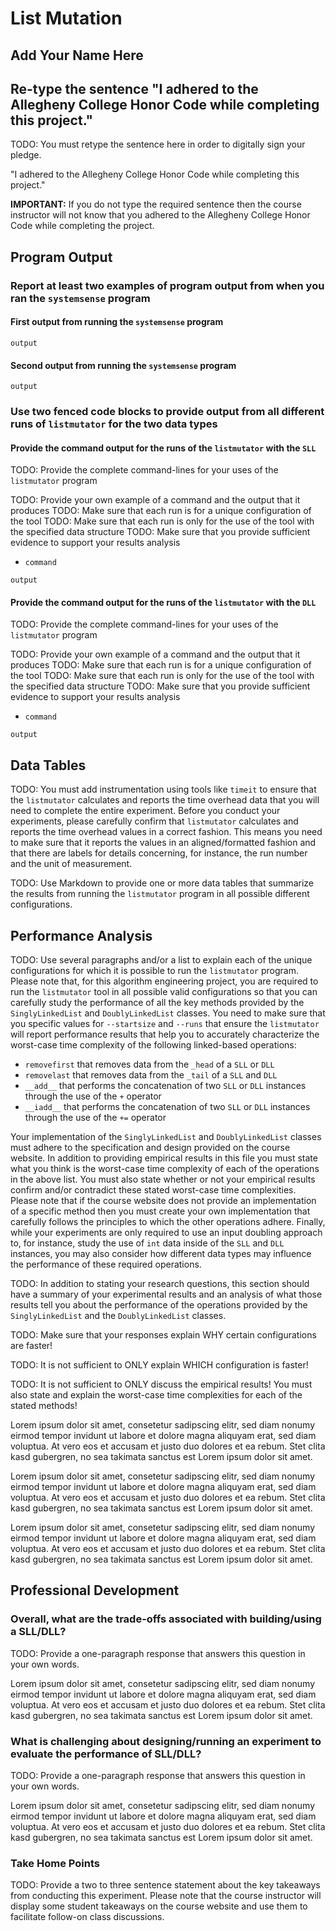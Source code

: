 # List Mutation

## Add Your Name Here

## Re-type the sentence "I adhered to the Allegheny College Honor Code while completing this project."

TODO: You must retype the sentence here in order to digitally sign your pledge.

"I adhered to the Allegheny College Honor Code while completing this project."

**IMPORTANT:** If you do not type the required sentence then the course
instructor will not know that you adhered to the Allegheny College Honor Code
while completing the project.

## Program Output

### Report at least two examples of program output from when you ran the `systemsense` program

#### First output from running the `systemsense` program

```text
output
```

#### Second output from running the `systemsense` program

```text
output
```

### Use two fenced code blocks to provide output from all different runs of `listmutator` for the two data types

#### Provide the command output for the runs of the `listmutator` with the `SLL`

TODO: Provide the complete command-lines for your uses of the `listmutator` program

TODO: Provide your own example of a command and the output that it produces
TODO: Make sure that each run is for a unique configuration of the tool
TODO: Make sure that each run is only for the use of the tool with the specified data structure
TODO: Make sure that you provide sufficient evidence to support your results analysis

- `command`

```text
output
```

#### Provide the command output for the runs of the `listmutator` with the `DLL`

TODO: Provide the complete command-lines for your uses of the `listmutator` program

TODO: Provide your own example of a command and the output that it produces
TODO: Make sure that each run is for a unique configuration of the tool
TODO: Make sure that each run is only for the use of the tool with the specified data structure
TODO: Make sure that you provide sufficient evidence to support your results analysis

- `command`

```text
output
```

## Data Tables

TODO: You must add instrumentation using tools like `timeit` to ensure that the
`listmutator` calculates and reports the time overhead data that you will need
to complete the entire experiment. Before you conduct your experiments, please
carefully confirm that `listmutator` calculates and reports the time overhead
values in a correct fashion. This means you need to make sure that it reports
the values in an aligned/formatted fashion and that there are labels for
details concerning, for instance, the run number and the unit of measurement.

TODO: Use Markdown to provide one or more data tables that summarize the results
from running the `listmutator` program in all possible different configurations.

## Performance Analysis

TODO: Use several paragraphs and/or a list to explain each of the unique
configurations for which it is possible to run the `listmutator` program. Please
note that, for this algorithm engineering project, you are required to run the
`listmutator` tool in all possible valid configurations so that you can
carefully study the performance of all the key methods provided by the
`SinglyLinkedList` and `DoublyLinkedList` classes. You need to make sure that
you specific values for `--startsize` and `--runs` that ensure the `listmutator`
will report performance results that help you to accurately characterize the
worst-case time complexity of the following linked-based operations:

- `removefirst` that removes data from the `_head` of a `SLL` or `DLL`
- `removelast` that removes data from the `_tail` of a `SLL` and `DLL`
- `__add__` that performs the concatenation of two `SLL` or `DLL` instances
through the use of the `+` operator
- `__iadd__` that performs the concatenation of two `SLL` or `DLL` instances
through the use of the `+=` operator

Your implementation of the `SinglyLinkedList` and `DoublyLinkedList` classes
must adhere to the specification and design provided on the course website. In
addition to providing empirical results in this file you must state what you
think is the worst-case time complexity of each of the operations in the above
list. You must also state whether or not your empirical results confirm and/or
contradict these stated worst-case time complexities. Please note that if the
course website does not provide an implementation of a specific method then you
must create your own implementation that carefully follows the principles to
which the other operations adhere. Finally, while your experiments are only
required to use an input doubling approach to, for instance, study the use of
`int` data inside of the `SLL` and `DLL` instances, you may also consider how
different data types may influence the performance of these required
operations.

TODO: In addition to stating your research questions, this section should have a
summary of your experimental results and an analysis of what those results tell
you about the performance of the operations provided by the `SinglyLinkedList`
and the `DoublyLinkedList` classes.

TODO: Make sure that your responses explain WHY certain configurations are faster!

TODO: It is not sufficient to ONLY explain WHICH configuration is faster!

TODO: It is not sufficient to ONLY discuss the empirical results! You must also
state and explain the worst-case time complexities for each of the stated
methods!

Lorem ipsum dolor sit amet, consetetur sadipscing elitr, sed diam nonumy eirmod
tempor invidunt ut labore et dolore magna aliquyam erat, sed diam voluptua. At
vero eos et accusam et justo duo dolores et ea rebum. Stet clita kasd gubergren,
no sea takimata sanctus est Lorem ipsum dolor sit amet.

Lorem ipsum dolor sit amet, consetetur sadipscing elitr, sed diam nonumy eirmod
tempor invidunt ut labore et dolore magna aliquyam erat, sed diam voluptua. At
vero eos et accusam et justo duo dolores et ea rebum. Stet clita kasd gubergren,
no sea takimata sanctus est Lorem ipsum dolor sit amet.

Lorem ipsum dolor sit amet, consetetur sadipscing elitr, sed diam nonumy eirmod
tempor invidunt ut labore et dolore magna aliquyam erat, sed diam voluptua. At
vero eos et accusam et justo duo dolores et ea rebum. Stet clita kasd gubergren,
no sea takimata sanctus est Lorem ipsum dolor sit amet.

## Professional Development

### Overall, what are the trade-offs associated with building/using a SLL/DLL?

TODO: Provide a one-paragraph response that answers this question in your own words.

Lorem ipsum dolor sit amet, consetetur sadipscing elitr, sed diam nonumy eirmod
tempor invidunt ut labore et dolore magna aliquyam erat, sed diam voluptua. At
vero eos et accusam et justo duo dolores et ea rebum. Stet clita kasd
gubergren, no sea takimata sanctus est Lorem ipsum dolor sit amet.

### What is challenging about designing/running an experiment to evaluate the performance of SLL/DLL?

TODO: Provide a one-paragraph response that answers this question in your own words.

Lorem ipsum dolor sit amet, consetetur sadipscing elitr, sed diam nonumy eirmod
tempor invidunt ut labore et dolore magna aliquyam erat, sed diam voluptua. At
vero eos et accusam et justo duo dolores et ea rebum. Stet clita kasd
gubergren, no sea takimata sanctus est Lorem ipsum dolor sit amet.

### Take Home Points

TODO: Provide a two to three sentence statement about the key takeaways from
conducting this experiment. Please note that the course instructor will display
some student takeaways on the course website and use them to facilitate
follow-on class discussions.
